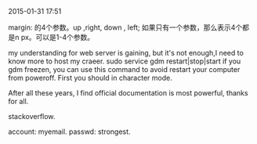 2015-01-31 17:51

margin: 的4个参数。up ,right, down , left;
如果只有一个参数，那么表示4个都是n px。可以是1-4个参数。

my understanding for web server is gaining, but it's not enough,I need to know more to host my craeer.
sudo service gdm restart|stop|start
if you gdm freezen, you can use this command to avoid restart your computer from poweroff.
First you should in character mode.

After all these years, I find official documentation is most powerful, thanks for all.

stackoverflow.

account: myemail.  passwd: strongest.


